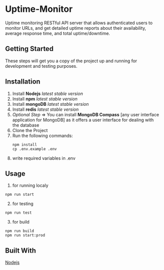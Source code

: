 # Uptime-Monitor
Uptime monitoring RESTful API server that allows authenticated users to monitor URLs, and get detailed uptime reports about their availability, average response time, and total uptime/downtime.
## Getting Started

These steps will get you a copy of the project up and running for development and testing purposes.

## Installation

1.  Install  **Nodejs** _latest stable version_
2.  Install  **npm** _latest stable version_
3.  Install  **mongoDB** _latest stable version_
4.  Install  **redis** _latest stable version_
5. _Optional Step_ ⇒ You can install **MongoDB Compass** [any user interface application for MongoDB] as it offers a user interface for dealing with the database
6.  Clone the Project
7.	Run the following commands:
	```
	npm install
	cp .env.example .env
	```
8. write required variables in .env

## Usage

1. for running localy
  ```
  npm run start
  ```
2. for testing
  ```
  npm run test
  ```
3. for build
  ```
  npm run build
  npm run start:prod
  ```
## Built With

[Nodejs](https://nodejs.org/en/)
